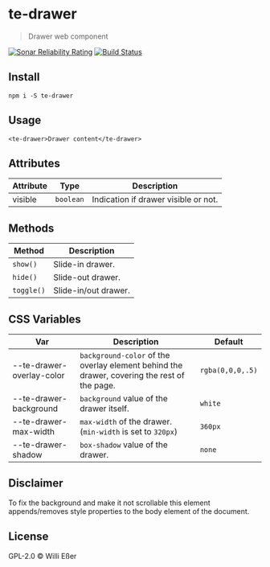 # te-drawer

> Drawer web component

[![Sonar Reliability Rating](https://sonarcloud.io/api/project_badges/measure?project=troublete-elements-drawer&metric=reliability_rating)](https://sonarcloud.io/dashboard?id=troublete-elements-drawer)
[![Build Status](https://travis-ci.org/troublete/te-drawer.svg?branch=master)](https://travis-ci.org/troublete/te-drawer)

## Install

```
npm i -S te-drawer
```

## Usage

```
<te-drawer>Drawer content</te-drawer>
```

## Attributes

| Attribute | Type | Description |
|---|---|---|
| visible | `boolean` | Indication if drawer visible or not. |

## Methods

| Method | Description |
|---|---|
| `show()` | Slide-in drawer. |
| `hide()` | Slide-out drawer. |
| `toggle()` | Slide-in/out drawer. |

## CSS Variables

| Var | Description | Default |
|---|---|---|
| --te-drawer-overlay-color | `background-color` of the overlay element behind the drawer, covering the rest of the page. | `rgba(0,0,0,.5)` |
| --te-drawer-background | `background` value of the drawer itself. | `white` |
| --te-drawer-max-width | `max-width` of the drawer. (`min-width` is set to `320px`) | `360px` |
| --te-drawer-shadow | `box-shadow` value of the drawer. | `none` |

## Disclaimer

To fix the background and make it not scrollable this element appends/removes style properties to the body element of the document.

## License

GPL-2.0 © Willi Eßer
